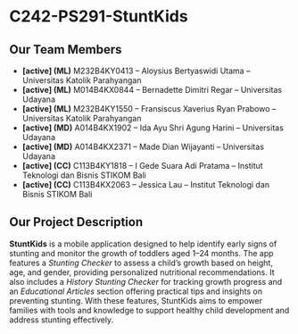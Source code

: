 # C242-PS291-StuntKids

## Our Team Members
- **[active] (ML)** M232B4KY0413 – Aloysius Bertyaswidi Utama – Universitas Katolik Parahyangan
- **[active] (ML)** M014B4KX0844 – Bernadette Dimitri Regar – Universitas Udayana
- **[active] (ML)** M232B4KY1550 – Fransiscus Xaverius Ryan Prabowo – Universitas Katolik Parahyangan
- **[active] (MD)** A014B4KX1902 – Ida Ayu Shri Agung Harini – Universitas Udayana
- **[active] (MD)** A014B4KX2371 – Made Dian Wijayanti – Universitas Udayana 
- **[active] (CC)** C113B4KY1818 – I Gede Suara Adi Pratama – Institut Teknologi dan Bisnis STIKOM Bali
- **[active] (CC)** C113B4KX2063 – Jessica Lau – Institut Teknologi dan Bisnis STIKOM Bali


## Our Project Description
**StuntKids** is a mobile application designed to help identify early signs of stunting and monitor the growth of toddlers aged 1–24 months. The app features a *Stunting Checker* to assess a child’s growth based on height, age, and gender, providing personalized nutritional recommendations. It also includes a *History Stunting Checker* for tracking growth progress and an *Educational Articles* section offering practical tips and insights on preventing stunting. With these features, StuntKids aims to empower families with tools and knowledge to support healthy child development and address stunting effectively.

